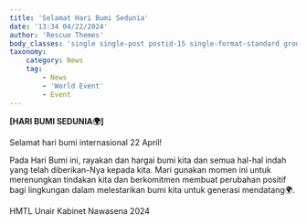 ```yaml
---
title: 'Selamat Hari Bumi Sedunia'
date: '13:34 04/22/2024'
author: 'Rescue Themes'
body_classes: 'single single-post postid-15 single-format-standard group-blog'
taxonomy:
    category: News
    tag:
        - News
        - 'World Event'
        - Event
---
```


**[HARI BUMI SEDUNIA🌍]**

Selamat hari bumi internasional 22 April!

Pada Hari Bumi ini, rayakan dan hargai bumi kita dan semua hal-hal indah yang telah diberikan-Nya kepada kita. Mari gunakan momen ini untuk merenungkan tindakan kita dan berkomitmen membuat perubahan positif bagi lingkungan dalam melestarikan bumi kita untuk generasi mendatang🌍.

HMTL Unair Kabinet Nawasena 2024